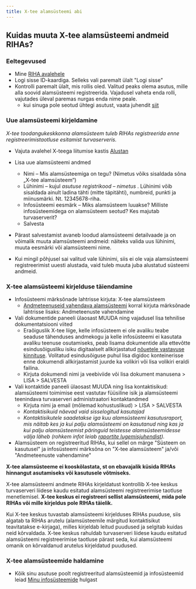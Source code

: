 ```yaml
---
title: X-tee alamsüsteemi abi
---
```


## Kuidas muuta X-tee alamsüsteemi andmeid RIHAs?

### Eeltegevused

- Mine [RIHA avalehele](https://www.riha.ee/)
- Logi sisse ID-kaardiga. Selleks vali paremalt ülalt "Logi sisse"
- Kontrolli paremalt ülalt, mis rollis oled. Valitud peaks olema asutus, mille alla soovid alamsüsteemi registreerida. Vajadusel vaheta enda rolli, vajutades üleval paremas nurgas enda nime peale.
  - kui sinuga pole seotud ühtegi asutust, vaata juhendit [siit](/RIHA-oigused-haldamine) 

### Uue alamsüsteemi kirjeldamine
*X-tee toodangukeskkonna alamsüsteem tuleb RIHAs registreerida enne registreerimistaotluse esitamist turvaserveris.*

- Vajuta avalehel X-teega liitumise kastis [Alustan](https://www.riha.ee/Kirjelda/Uus)
- Lisa uue alamsüsteemi andmed
  - Nimi – Mis alamsüsteemiga on tegu? (Nimetus võiks sisaldada sõna „X-tee alamsüsteem“)
  - Lühinimi – kujul *_asutuse registrikood – nimetus_* . Lühinimi võib sisaldada ainult ladina tähti (mitte täpitähti), numbreid, punkti ja miinusmärki. Nt. 12345678-riha.
  - Infosüsteemi eesmärk – Miks alamsüsteem luuakse? Milliste infosüsteemidega on alamsüsteem seotud? Kes majutab turvaserverit?
  - Salvesta

- Pärast salvestamist avaneb loodud alamsüsteemi detailvaade ja on võimalik muuta alamsüsteemi andmeid: näiteks valida uus lühinimi, muuta eesmärki või alamsüsteemi nime.
- Kui mingil põhjusel sai valitud vale lühinimi, siis ei ole vaja alamsüsteemi registreerimist uuesti alustada, vaid tuleb muuta juba alustatud süsteemi andmeid.

### X-tee alamsüsteemi kirjelduse täiendamine

- Infosüsteemi märksõnade lahtrisse kirjuta: X-tee alamsüsteem
  - [Andmeteenuseid vahendava alamsüsteemi](https://moodle.ria.ee/mod/page/view.php?id=382) korral kirjuta märksõnade lahtrisse lisaks: Andmeteenuste vahendamine
- Vali dokumentide paneeli ülaosast MUUDA ning vajadusel lisa tehnilise dokumentatsiooni viited
  - Eraõiguslik X-tee liige, kelle infosüsteem ei ole avaliku teabe seaduse tähenduses andmekogu ja kelle infosüsteemi ei kasutata avaliku teenuse osutamiseks, peab lisama dokumentide alla ettevõtte esindusõigusliku isiku digitaalselt allkirjastatud [nõuetele vastavuse kinnituse](https://github.com/e-gov/RIHA-Help/blob/master/docs/xtee_nouetele_vastavus_kinnitus.pdf). Volitatud esindusõiguse puhul lisa digidoc konteinerisse enne dokumendi allkirjastamist juurde ka volikiri või lisa volikiri eraldi failina.
  - Kirjuta dokumendi nimi ja veebiviide või lisa dokument manusena > LISA > SALVESTA
- Vali kontaktide paneeli ülaosast MUUDA ning lisa kontaktisikud: alamsüsteemi toimimise eest vastutav füüsiline isik ja alamsüsteemi teenindava turvaserveri administraatori kontaktandmed
  - Kirjuta nimi ja email (mõlemad kohustuslikud) > LISA > SALVESTA
  - _Kontaktisikuid näevad vaid sisselogitud kasutajad_
  - _Kontaktisikutele saadetakse iga kuu alamsüsteemi kasutusraport, mis näitab kes ja kui palju alamsüsteemi on kasutanud ning kas ja kui palju alamsüsteemist päringuid teistesse alamsüsteemidesse välja läheb (rohkem infot leiab [raportite lugemisjuhendist](https://github.com/ria-ee/X-Road-opmonitor/blob/master/docs/user_guide/ug_reports_et.md))._
- Alamsüsteem on registreeritud RIHAs, kui sellel on märge "Süsteem on kasutusel" ja infosüsteemi märksõna on "X-tee alamsüsteem" ja/või "Andmeteenuste vahendamine"
  
**X-tee alamsüsteeme ei kooskõlastata, st on ebavajalik küsida RIHAs hinnangut asutamiseks või kasutusele võtmiseks.**

X-tee alamsüsteemi andmete RIHAs kirjeldatust kontrollib X-tee keskus turvaserveri liidese kaudu esitatud alamsüsteemi registreerimise taotluse menetlemisel. **X-tee keskus ei registreeri sellist alamsüsteemi, mida pole RIHAs või mille kirjeldus pole RIHAs täielik.**

Kui X-tee keskus tuvastab alamsüsteemi kirjelduses RIHAs puuduse, siis algatab ta RIHAs arutelu (alamsüsteemile märgitud kontaktisikut teavitatakse e-kirjaga), milles kirjeldab leitud puudused ja selgitab kuidas neid kõrvaldada. X-tee keskus rahuldab turvaserveri liidese kaudu esitatud alamsüsteemi registreerimise taotluse pärast seda, kui alamsüsteemi omanik on kõrvaldanud arutelus kirjeldatud puudused.

### X-tee alamsüsteemide haldamine

- Kõik sinu asutuse poolt registreeritud alamsüsteemid ja infosüsteemid leiad [Minu infosüsteemide](https://www.riha.ee/Kirjelda) hulgast


